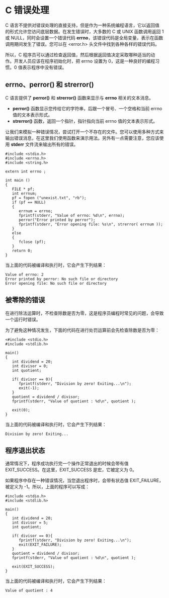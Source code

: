 # C 错误处理


C 语言不提供对错误处理的直接支持，但是作为一种系统编程语言，它以返回值的形式允许您访问底层数据。在发生错误时，大多数的 C 或 UNIX 函数调用返回 1 或 NULL，同时会设置一个错误代码 **errno**，该错误代码是全局变量，表示在函数调用期间发生了错误。您可以在 &lt;error.h&gt; 头文件中找到各种各样的错误代码。

所以，C 程序员可以通过检查返回值，然后根据返回值决定采取哪种适当的动作。开发人员应该在程序初始化时，把 errno 设置为 0，这是一种良好的编程习惯。0 值表示程序中没有错误。


## errno、perror() 和 strerror()

C 语言提供了 **perror()** 和 **strerror()** 函数来显示与 **errno** 相关的文本消息。

*   **perror()** 函数显示您传给它的字符串，后跟一个冒号、一个空格和当前 errno 值的文本表示形式。
*   **strerror()** 函数，返回一个指针，指针指向当前 errno 值的文本表示形式。

让我们来模拟一种错误情况，尝试打开一个不存在的文件。您可以使用多种方式来输出错误消息，在这里我们使用函数来演示用法。另外有一点需要注意，您应该使用 **stderr** 文件流来输出所有的错误。

```
#include <stdio.h>
#include <errno.h>
#include <string.h>

extern int errno ;

int main ()
{
   FILE * pf;
   int errnum;
   pf = fopen ("unexist.txt", "rb");
   if (pf == NULL)
   {
      errnum = errno;
      fprintf(stderr, "Value of errno: %d\n", errno);
      perror("Error printed by perror");
      fprintf(stderr, "Error opening file: %s\n", strerror( errnum ));
   }
   else
   {
      fclose (pf);
   }
   return 0;
}
```

当上面的代码被编译和执行时，它会产生下列结果：

```
Value of errno: 2
Error printed by perror: No such file or directory
Error opening file: No such file or directory
```

## 被零除的错误

在进行除法运算时，不检查除数是否为零，这是程序员编程时常见的问题，会导致一个运行时错误。

为了避免这种情况发生，下面的代码在进行处罚运算前会先检查除数是否为零：

```
<#include <stdio.h>
#include <stdlib.h>

main()
{
   int dividend = 20;
   int divisor = 0;
   int quotient;
 
   if( divisor == 0){
      fprintf(stderr, "Division by zero! Exiting...\n");
      exit(-1);
   }
   quotient = dividend / divisor;
   fprintf(stderr, "Value of quotient : %d\n", quotient );

   exit(0);
}
```

当上面的代码被编译和执行时，它会产生下列结果：

```
Division by zero! Exiting...
```
## 程序退出状态

通常情况下，程序成功执行完一个操作正常退出的时候会带有值 EXIT_SUCCESS。在这里，EXIT_SUCCESS 是宏，它被定义为 0。

如果程序中存在一种错误情况，当您退出程序时，会带有状态值 EXIT_FAILURE，被定义为 -1。所以，上面的程序可以写成：

```
#include <stdio.h>
#include <stdlib.h>

main()
{
   int dividend = 20;
   int divisor = 5;
   int quotient;
 
   if( divisor == 0){
      fprintf(stderr, "Division by zero! Exiting...\n");
      exit(EXIT_FAILURE);
   }
   quotient = dividend / divisor;
   fprintf(stderr, "Value of quotient : %d\n", quotient );

   exit(EXIT_SUCCESS);
}
```

当上面的代码被编译和执行时，它会产生下列结果：

```
Value of quotient : 4
```